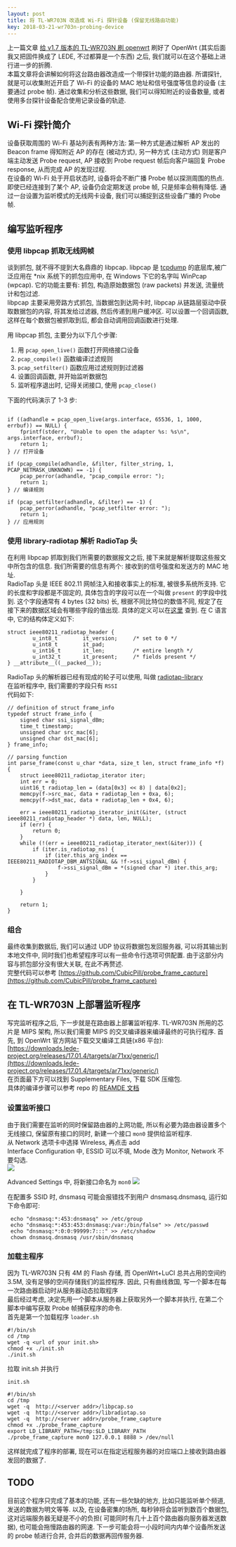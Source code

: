 ```yaml
---
layout: post
title: 将 TL-WR703N 改造成 Wi-Fi 探针设备 (保留无线路由功能)
key: 2018-03-21-wr703n-probing-device
---    
```

上一篇文章 [给 v1.7 版本的 TL-WR703N 刷 openwrt](/2018/03/17/wr703n-openwrt.html) 刷好了 OpenWrt (其实后面我又把固件换成了 LEDE, 不过都算是一个东西) 之后, 我们就可以在这个基础上进行进一步的折腾.     
本篇文章将会讲解如何将这台路由器改造成一个带探针功能的路由器. 所谓探针, 就是可以收集附近开启了 Wi-Fi 的设备的 MAC 地址和信号强度等信息的设备 (主要通过 probe 帧). 通过收集和分析这些数据, 我们可以得知附近的设备数量, 或者使用多台探针设备配合使用记录设备的轨迹.
<!--more-->
## Wi-Fi 探针简介
设备获取周围的 Wi-Fi 基站列表有两种方法: 第一种方式是通过解析 AP 发出的 Beacon frame 得知附近 AP 的存在 (被动方式), 另一种方式 (主动方式) 则是客户端主动发送 Probe request, AP 接收到 Probe request 帧后向客户端回复 Probe response, 从而完成 AP 的发现过程.      
在设备的 Wi-Fi 处于开启状态时, 设备将会不断广播 Probe 帧以探测周围的热点. 即使已经连接到了某个 AP, 设备仍会定期发送 probe 帧, 只是频率会稍有降低. 通过一台设置为监听模式的无线网卡设备, 我们可以捕捉到这些设备广播的 Probe 帧.     

## 编写监听程序
### 使用 libpcap 抓取无线网帧
谈到抓包, 就不得不提到大名鼎鼎的 libpcap. libpcap 是 [tcpdump](https://www.tcpdump.org/) 的底层库,被广泛应用在 *nix 系统下的抓包应用中, 在 Windows 下它的名字叫 WinPcap (wpcap). 它的功能主要有: 抓包, 构造原始数据包 (raw packets) 并发送, 流量统计和包过滤.      
libpcap 主要采用旁路方式抓包, 当数据包到达网卡时, libpcap 从链路层驱动中获取数据包的内容, 将其发给过滤器, 然后传递到用户缓冲区. 可以设置一个回调函数, 这样在每个数据包被抓取到后, 都会自动调用回调函数进行处理.     

用 libpcap 抓包, 主要分为以下几个步骤:    
1. 用 ```pcap_open_live()``` 函数打开网络接口设备
2. ```pcap_compile()``` 函数编译过滤规则
3. ```pcap_setfilter()``` 函数应用过滤规则到过滤器
4. 设置回调函数, 并开始监听数据包
5. 监听程序退出时, 记得关闭接口, 使用 ```pcap_close()```

下面的代码演示了 1-3 步:     
```

if ((adhandle = pcap_open_live(args.interface, 65536, 1, 1000, errbuf)) == NULL) {
    fprintf(stderr, "Unable to open the adapter %s: %s\n", args.interface, errbuf);
    return 1;
} // 打开设备

if (pcap_compile(adhandle, &filter, filter_string, 1, PCAP_NETMASK_UNKNOWN) == -1) {
    pcap_perror(adhandle, "pcap_compile error: ");
    return 1;
} // 编译规则

if (pcap_setfilter(adhandle, &filter) == -1) {
    pcap_perror(adhandle, "pcap_setfilter error: ");
    return 1;
} // 应用规则

```

### 使用 library-radiotap 解析 RadioTap 头
在利用 libpcap 抓取到我们所需要的数据报文之后, 接下来就是解析提取这些报文中所包含的信息. 我们所需要的信息有两个: 接收到的信号强度和发送方的 MAC 地址.     
RadioTap 头是 IEEE 802.11 网帧注入和接收事实上的标准, 被很多系统所支持. 它的长度和字段都是不固定的, 具体包含的字段可以在一个叫做 ```present``` 的字段中找到. 这个字段通常有 4 bytes (32 bits) 长, 根据不同比特位的数值不同, 规定了在接下来的数据区域会有哪些字段的值出现. 具体的定义可以在[这里](https://www.radiotap.org/) 查到. 
在 C 语言中, 它的结构体定义如下:
```
struct ieee80211_radiotap_header {
        u_int8_t        it_version;     /* set to 0 */
        u_int8_t        it_pad;
        u_int16_t       it_len;         /* entire length */
        u_int32_t       it_present;     /* fields present */
} __attribute__((__packed__));
```
RadioTap 头的解析器已经有现成的轮子可以使用, 叫做 [radiotap-library](https://github.com/radiotap/radiotap-library)      
在监听程序中, 我们需要的字段只有 ```RSSI```    
代码如下:
```
// definition of struct frame_info
typedef struct frame_info {
    signed char ssi_signal_dBm;
    time_t timestamp;
    unsigned char src_mac[6];
    unsigned char dst_mac[6];
} frame_info;

// parsing function
int parse_frame(const u_char *data, size_t len, struct frame_info *f) {
    struct ieee80211_radiotap_iterator iter;
    int err = 0;
    uint16_t radiotap_len = (data[0x3] << 8) | data[0x2];
    memcpy(f->src_mac, data + radiotap_len + 0xa, 6);
    memcpy(f->dst_mac, data + radiotap_len + 0x4, 6);

    err = ieee80211_radiotap_iterator_init(&iter, (struct ieee80211_radiotap_header *) data, len, NULL);
    if (err) {
        return 0;
    }
    while (!(err = ieee80211_radiotap_iterator_next(&iter))) {
        if (iter.is_radiotap_ns) {
            if (iter.this_arg_index == IEEE80211_RADIOTAP_DBM_ANTSIGNAL && !f->ssi_signal_dBm) {
                f->ssi_signal_dBm = *(signed char *) iter.this_arg;
            }
        }

    }

    return 1;
}
```
### 组合
最终收集到数据后, 我们可以通过 UDP 协议将数据包发回服务器, 可以将其输出到本地文件中, 同时我们也希望程序可以有一些命令行选项可供配置. 由于这部分内容与抓包部分没有很大关联, 在此不再赘述.     
完整代码可以参考 [https://github.com/CubicPill/probe_frame_capture](https://github.com/CubicPill/probe_frame_capture)
## 在 TL-WR703N 上部署监听程序
写完监听程序之后, 下一步就是在路由器上部署监听程序. TL-WR703N 所用的芯片是 MIPS 架构, 所以我们需要 MIPS 的交叉编译器来编译最终的可执行程序.
首先, 到 OpenWrt 官方网站下载交叉编译工具链(x86 平台): [https://downloads.lede-project.org/releases/17.01.4/targets/ar71xx/generic/](https://downloads.lede-project.org/releases/17.01.4/targets/ar71xx/generic/)       
在页面最下方可以找到 Supplementary Files, 下载 SDK 压缩包.         
具体的编译步骤可以参考 repo 的 [REAMDE 文档](https://github.com/CubicPill/probe_frame_capture/blob/master/README.md)    

### 设置监听接口
由于我们需要在监听的同时保留路由器的上网功能, 所以有必要为路由器设置多个无线接口, 保留原有接口的同时, 新建一个接口 ```mon0``` 提供给监听程序.    
从 Network 选项卡中选择 Wireless, 再点击 add        
Interface Configuration 中, ESSID 可以不填, Mode 改为 Monitor, Network 不要勾选.     
![](\content\images\2018\wr703n_probe_device\monitor-1.png)


Advanced Settings 中, 将新接口命名为 ```mon0``` 
![](\content\images\2018\wr703n_probe_device\monitor-2.png)


在配置多 SSID 时, dnsmasq 可能会报错找不到用户 dnsmasq.dnsmasq, 运行如下命令即可:    

```shell
 echo "dnsmasq:*:453:dnsmasq" >> /etc/group
 echo "dnsmasq:*:453:453:dnsmasq:/var:/bin/false" >> /etc/passwd
 echo "dnsmasq:*:0:0:99999:7:::" >> /etc/shadow
 chown dnsmasq.dnsmasq /usr/sbin/dnsmasq
 ```
 
### 加载主程序 
因为 TL-WR703N 只有 4M 的 Flash 存储, 而 OpenWrt+LuCI 总共占用的空间约 3.5M, 没有足够的空间存储我们的监控程序. 因此, 只有曲线救国, 写一个脚本在每一次路由器启动时从服务器动态拉取程序     
最后经过考虑, 决定先用一个脚本从服务器上获取另外一个脚本并执行, 在第二个脚本中编写获取 Probe 帧捕获程序的命令.     
首先是第一个加载程序 ```loader.sh```      
```shell
#!/bin/sh
cd /tmp
wget -q <url of your init.sh>
chmod +x ./init.sh
./init.sh
```
拉取 init.sh 并执行     

```init.sh```

```shell
#!/bin/sh
cd /tmp
wget -q  http://<server addr>/libpcap.so
wget -q  http://<server addr>/libradiotap.so
wget -q  http://<server addr>/probe_frame_capture
chmod +x ./probe_frame_capture
export LD_LIBRARY_PATH=/tmp:$LD_LIBRARY_PATH
./probe_frame_capture mon0 127.0.0.1 8888 > /dev/null

```
这样就完成了程序的部署, 现在可以在指定远程服务器的对应端口上接收到路由器发回的数据了.    

## TODO
目前这个程序只完成了基本的功能, 还有一些欠缺的地方, 比如只能监听单个频道, 发送的数据为明文等等. 以及, 在设备密集的场所, 每秒钟将会监听到数百个数据包, 这对远端服务器无疑是不小的负担( 可能同时有几十上百个路由器向服务器发送数据), 也可能会拖慢路由器的网速. 下一步可能会将一小段时间内内单个设备所发送的 probe 帧进行合并, 合并后的数据再回传服务器.




